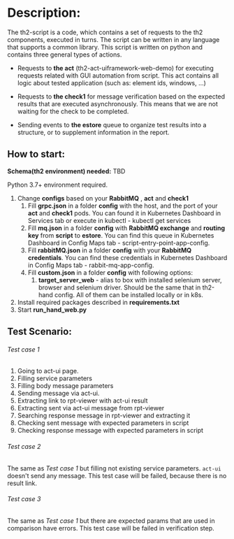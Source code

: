 # Description:
The th2-script is a code, which contains a set of requests to the th2 components, executed in turns. The script can be written in any language that supports a common library. This script is written on python and contains three general types of actions.

* Requests to **the act** (th2-act-uiframework-web-demo) for executing requests related with GUI automation from script. This act contains all logic about tested application (such as: element ids, windows, ...) 

* Requests to **the check1** for message verification based on the expected results that are executed asynchronously. This means that we are not waiting for the check to be completed.

* Sending events to **the estore** queue to organize test results into a structure, or to supplement information in the report.

## How to start:
**Schema(th2 environment) needed:** TBD

Python 3.7+ environment required.
1. Change **configs** based on your **RabbitMQ** , **act** and **check1**
    1. Fill **grpc.json** in a folder **config** with the host, and the port of your **act** and **check1** pods. You can found it in Kubernetes Dashboard in Services tab or execute in kubectl - kubectl get services
    1. Fill **mq.json** in a folder **config** with **RabbitMQ exchange** and **routing key** from **script** to **estore**. You can find this queue in Kubernetes Dashboard in Config Maps tab - script-entry-point-app-config. 
    1. Fill **rabbitMQ.json** in a folder **config** with your **RabbitMQ credentials**. You can find these credentials in Kubernetes Dashboard in Config Maps tab - rabbit-mq-app-config.
    1. Fill **custom.json** in a folder **config** with following options:
        1. **target_server_web** - alias to box with installed selenium server, browser and selenium driver. Should be 
        the same that in th2-hand config.
        All of them can be installed locally or in k8s.
1. Install required packages described in **requirements.txt**
1. Start **run_hand_web.py**

## Test Scenario:

###### Test case 1
1. Going to act-ui page.
1. Filling service parameters
1. Filling body message parameters
1. Sending message via act-ui.
1. Extracting link to rpt-viewer with act-ui result
1. Extracting sent via act-ui message from rpt-viewer
1. Searching response message in rpt-viewer and extracting it
1. Checking sent message with expected parameters in script
1. Checking response message with expected parameters in script

###### Test case 2
The same as *Test case 1* but filling not existing service parameters. `act-ui` doesn't send any message. This test case
 will be failed, because there is no result link.

###### Test case 3
The same as *Test case 1* but there are expected params that are used in comparison have errors. This test case will be 
failed in verification step.